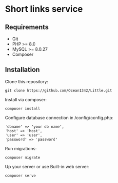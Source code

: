 # Short links service

## Requirements

- Git
- PHP >= 8.0
- MySQL >= 8.0.27
- Composer

## Installation

Clone this repository:

```
git clone https://github.com/Ocean1342/Little.git
```

Install via composer:

```
composer install
```

Configure database connection in /config/config.php:

```
'dbname' => 'your db name',
'host' => 'host',
'user' => 'user',
'password' => 'password'
```

Run migrations:

```
composer migrate
```

Up your server or use Built-in web server:

```
composer serve
```